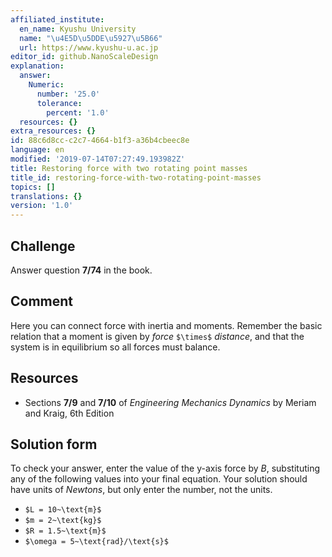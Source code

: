 ```yaml
---
affiliated_institute:
  en_name: Kyushu University
  name: "\u4E5D\u5DDE\u5927\u5B66"
  url: https://www.kyushu-u.ac.jp
editor_id: github.NanoScaleDesign
explanation:
  answer:
    Numeric:
      number: '25.0'
      tolerance:
        percent: '1.0'
  resources: {}
extra_resources: {}
id: 88c6d8cc-c2c7-4664-b1f3-a36b4cbeec8e
language: en
modified: '2019-07-14T07:27:49.193982Z'
title: Restoring force with two rotating point masses
title_id: restoring-force-with-two-rotating-point-masses
topics: []
translations: {}
version: '1.0'
---
```


## Challenge
Answer question **7/74** in the book.

## Comment
Here you can connect force with inertia and moments. Remember the basic relation that a moment is given by *force* `$\times$` *distance*, and that the system is in equilibrium so all forces must balance.

## Resources
- Sections **7/9** and **7/10** of *Engineering Mechanics Dynamics* by Meriam and Kraig, 6th Edition


## Solution form
To check your answer, enter the value of the y-axis force by *B*, substituting any of the following values into your final equation.
Your solution should have units of *Newtons*, but only enter the number, not the units.

- `$L = 10~\text{m}$`
- `$m = 2~\text{kg}$`
- `$R = 1.5~\text{m}$`
- `$\omega = 5~\text{rad}/\text{s}$`
